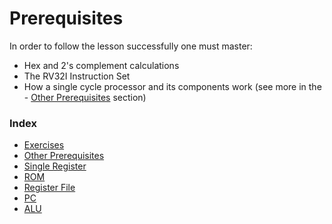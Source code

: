 # Prerequisites

In order to follow the lesson successfully one must master:
- Hex and 2's complement calculations
- The RV32I Instruction Set
- How a single cycle processor and its components work (see more in the - [Other Prerequisites](./1.3_other_prerequisites.md) section)

### Index

- [Exercises](./1.1_exercises.md)
- [Other Prerequisites](./1.3_other_prerequisites.md)
- [Single Register](./1.4_single_register.md)
- [ROM](./1.5_rom.md)
- [Register File](./1.6_register_file.md)
- [PC](./1.7_pc.md)
- [ALU](./1.8_alu.md)